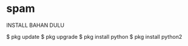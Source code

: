 # spam

INSTALL BAHAN DULU

$ pkg update
$ pkg upgrade
$ pkg install python
$ pkg install python2 

